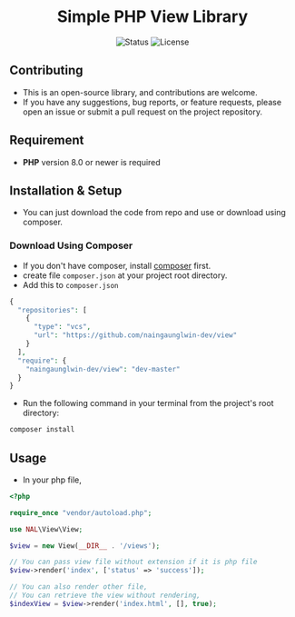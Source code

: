 <div align="center">

# Simple PHP View Library
![Status](https://img.shields.io/badge/status-development-blue)
![License](https://img.shields.io/badge/license-MIT-green.svg)

</div>

## Contributing
- This is an open-source library, and contributions are welcome.
- If you have any suggestions, bug reports, or feature requests, please open an issue or submit a pull request on the project repository.

## Requirement
- **PHP** version 8.0 or newer is required

## Installation & Setup
- You can just download the code from repo and use or download using composer.

### Download Using Composer
- If you don't have composer, install [composer](https://getcomposer.org/download/) first.
- create file `composer.json` at your project root directory.
- Add this to `composer.json`
```php
{
  "repositories": [
    {
      "type": "vcs",
      "url": "https://github.com/naingaunglwin-dev/view"
    }
  ],
  "require": {
    "naingaunglwin-dev/view": "dev-master"
  }
}
```
- Run the following command in your terminal from the project's root directory:
```bash
composer install
```

## Usage
- In your php file,
```php
<?php

require_once "vendor/autoload.php";

use NAL\View\View;

$view = new View(__DIR__ . '/views');

// You can pass view file without extension if it is php file
$view->render('index', ['status' => 'success']);

// You can also render other file,
// You can retrieve the view without rendering,
$indexView = $view->render('index.html', [], true);
```
